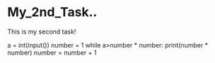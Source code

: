 # My_2nd_Task..
This is my second task!

a = int(input())
number = 1
while a>number * number:
    print(number * number)
    number = number + 1
